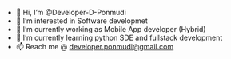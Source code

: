 - 👋 Hi, I’m @Developer-D-Ponmudi
- 👀 I’m interested in Software developmet
- 👀 I’m currently working as Mobile App developer (Hybrid)
- 🌱 I’m currently learning python SDE and fullstack development
- 📫 Reach me @ developer.ponmudi@gmail.com
<!---
Developer-D-Ponmudi/Developer-D-Ponmudi is a ✨ special ✨ repository because its `README.md` (this file) appears on your GitHub profile.
You can click the Preview link to take a look at your changes.
--->
